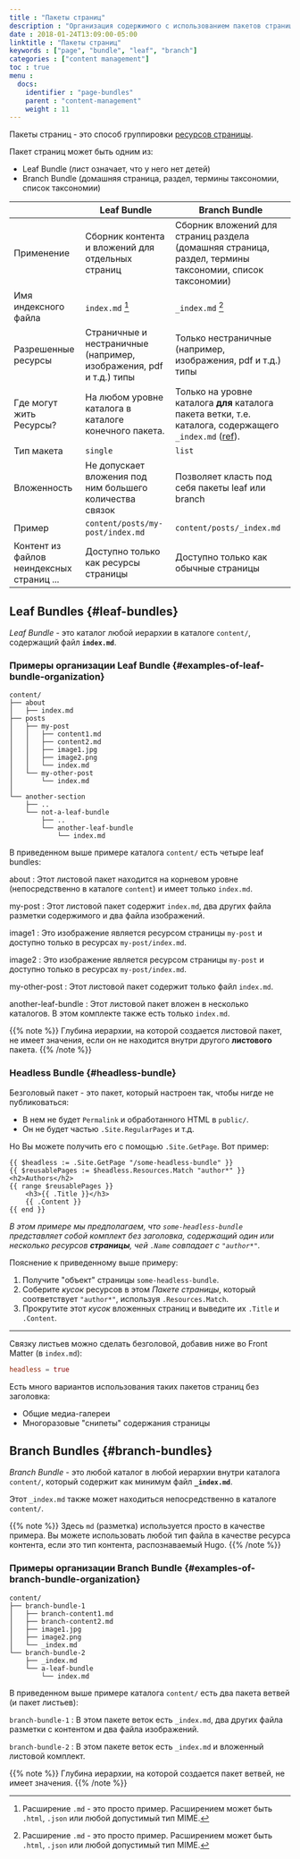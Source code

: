 ```yaml
---
title : "Пакеты страниц"
description : "Организация содержимого с использованием пакетов страниц"
date : 2018-01-24T13:09:00-05:00
linktitle : "Пакеты страниц"
keywords : ["page", "bundle", "leaf", "branch"]
categories : ["content management"]
toc : true
menu :
  docs:
    identifier : "page-bundles"
    parent : "content-management"
    weight : 11
---
```


Пакеты страниц - это способ группировки [ресурсов страницы](/content-management/page-resources/).

Пакет страниц может быть одним из:

- Leaf Bundle (лист означает, что у него нет детей)
- Branch Bundle (домашняя страница, раздел, термины таксономии, список таксономии)

|    | Leaf Bundle | Branch Bundle |
| -- | ----------- | ------------- |
| Применение | Сборник контента и вложений для отдельных страниц | Сборник вложений для страниц раздела (домашняя страница, раздел, термины таксономии, список таксономии) |
| Имя индексного файла | `index.md` [^fn:1] | `_index.md` [^fn:1] |
| Разрешенные ресурсы | Страничные и нестраничные (например, изображения, pdf и т.д.) типы | Только нестраничные (например, изображения, pdf и т.д.) типы |
| Где могут жить Ресурсы? | На любом уровне каталога в каталоге конечного пакета. | Только на уровне каталога **для** каталога пакета ветки, т.е. каталога, содержащего `_index.md` ([ref](https://discourse.gohugo.io/t/question-about-content-folder-structure/11822/4?u=kaushalmodi)). |
| Тип макета | `single` | `list` |
| Вложенность | Не допускает вложения под ним большего количества связок | Позволяет класть под себя пакеты leaf или branch |
| Пример | `content/posts/my-post/index.md` | `content/posts/_index.md` |
| Контент из файлов неиндексных страниц ... | Доступно только как ресурсы страницы | Доступно только как обычные страницы |

## Leaf Bundles {#leaf-bundles}

_Leaf Bundle_ - это каталог любой иерархии в каталоге `content/`, содержащий файл **`index.md`**.

### Примеры организации Leaf Bundle {#examples-of-leaf-bundle-organization}

```text
content/
├── about
│   ├── index.md
├── posts
│   ├── my-post
│   │   ├── content1.md
│   │   ├── content2.md
│   │   ├── image1.jpg
│   │   ├── image2.png
│   │   └── index.md
│   └── my-other-post
│       └── index.md
│
└── another-section
    ├── ..
    └── not-a-leaf-bundle
        ├── ..
        └── another-leaf-bundle
            └── index.md
```

В приведенном выше примере каталога `content/` есть четыре leaf bundles:

about
: Этот листовой пакет находится на корневом уровне (непосредственно в каталоге `content`) и имеет только `index.md`.

my-post
: Этот листовой пакет содержит `index.md`, два других файла разметки содержимого и два файла изображений.

image1
: Это изображение является ресурсом страницы `my-post` и доступно только в ресурсах `my-post/index.md`.

image2
: Это изображение является ресурсом страницы `my-post` и доступно только в ресурсах `my-post/index.md`.

my-other-post
: Этот листовой пакет содержит только файл `index.md`.

another-leaf-bundle
: Этот листовой пакет вложен в несколько каталогов. В этом комплекте также есть только `index.md`.

{{% note %}}
Глубина иерархии, на которой создается листовой пакет, не имеет значения, если он не находится внутри другого **листового** пакета.
{{% /note %}}

### Headless Bundle {#headless-bundle}

Безголовый пакет - это пакет, который настроен так, чтобы нигде не публиковаться:

- В нем не будет `Permalink` и обработанного HTML в `public/`.
- Он не будет частью `.Site.RegularPages` и т.д.

Но Вы можете получить его с помощью `.Site.GetPage`. Вот пример:

```go-html-template
{{ $headless := .Site.GetPage "/some-headless-bundle" }}
{{ $reusablePages := $headless.Resources.Match "author*" }}
<h2>Authors</h2>
{{ range $reusablePages }}
    <h3>{{ .Title }}</h3>
    {{ .Content }}
{{ end }}
```

_В этом примере мы предполагаем, что `some-headless-bundle` представляет собой комплект без заголовка, содержащий один или несколько ресурсов **страницы**, чей `.Name` совпадает с `"author*"`._

Пояснение к приведенному выше примеру:

1. Получите "объект" страницы `some-headless-bundle`.
2. Соберите *кусок* ресурсов в этом *Пакете страницы*, который соответствует `"author*"`, используя `.Resources.Match`.
3. Прокрутите этот *кусок* вложенных страниц и выведите их `.Title` и `.Content`.

---

Связку листьев можно сделать безголовой, добавив ниже во Front Matter (в `index.md`):

```toml
headless = true
```

Есть много вариантов использования таких пакетов страниц без заголовка:

- Общие медиа-галереи
- Многоразовые "снипеты" содержания страницы

## Branch Bundles {#branch-bundles}

_Branch Bundle_ - это любой каталог в любой иерархии внутри каталога `content/`, который содержит как минимум файл **`_index.md`**.

Этот `_index.md` также может находиться непосредственно в каталоге `content/`.

{{% note %}}
Здесь `md` (разметка) используется просто в качестве примера. Вы можете использовать любой тип файла в качестве ресурса контента, если это тип контента, распознаваемый Hugo.
{{% /note %}}

### Примеры организации Branch Bundle {#examples-of-branch-bundle-organization}

```text
content/
├── branch-bundle-1
│   ├── branch-content1.md
│   ├── branch-content2.md
│   ├── image1.jpg
│   ├── image2.png
│   └── _index.md
└── branch-bundle-2
    ├── _index.md
    └── a-leaf-bundle
        └── index.md
```

В приведенном выше примере каталога `content/` есть два пакета ветвей (и пакет листьев):

`branch-bundle-1`
: В этом пакете веток есть `_index.md`, два других файла разметки с контентом и два файла изображений.

`branch-bundle-2`
: В этом пакете веток есть `_index.md` и вложенный листовой комплект.

{{% note %}}
Глубина иерархии, на которой создается пакет ветвей, не имеет значения.
{{% /note %}}

[^fn:1]: Расширение `.md` - это просто пример. Расширением может быть `.html`, `.json` или любой допустимый тип MIME.
